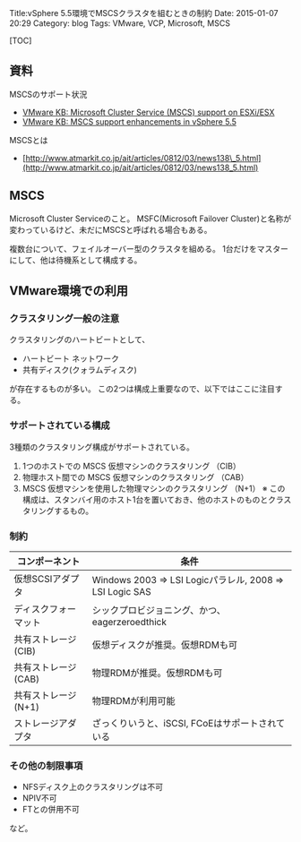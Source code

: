 Title:vSphere 5.5環境でMSCSクラスタを組むときの制約
Date: 2015-01-07 20:29
Category: blog
Tags: VMware, VCP, Microsoft, MSCS

[TOC]

## 資料
MSCSのサポート状況

  - [VMware KB: Microsoft Cluster Service (MSCS) support on ESXi/ESX](http://kb.vmware.com/selfservice/microsites/search.do?language=en_US&cmd=displayKC&externalId=1004617)
  - [VMware KB: MSCS support enhancements in vSphere 5.5](http://kb.vmware.com/selfservice/search.do?cmd=displayKC&docType=kc&docTypeID=DT_KB_1_1&externalId=2052238)

MSCSとは

  - [http://www.atmarkit.co.jp/ait/articles/0812/03/news138\_5.html](http://www.atmarkit.co.jp/ait/articles/0812/03/news138_5.html)

## MSCS
Microsoft Cluster Serviceのこと。
MSFC(Microsoft Failover Cluster)と名称が変わっているけど、未だにMSCSと呼ばれる場合もある。

複数台について、フェイルオーバー型のクラスタを組める。
1台だけをマスターにして、他は待機系として構成する。

## VMware環境での利用
### クラスタリング一般の注意
クラスタリングのハートビートとして、

* ハートビート ネットワーク
* 共有ディスク(クォラムディスク)

が存在するものが多い。
この2つは構成上重要なので、以下ではここに注目する。

### サポートされている構成
3種類のクラスタリング構成がサポートされている。

1. 1つのホストでの MSCS 仮想マシンのクラスタリング （CIB）
2. 物理ホスト間での MSCS 仮想マシンのクラスタリング （CAB）
3. MSCS 仮想マシンを使用した物理マシンのクラスタリング （N+1）
    ※ この構成は、スタンバイ用のホスト1台を置いておき、他のホストのものとクラスタリングするもの。

### 制約
| コンポーネント | 条件                                 |
|---------------|---------------------------------------|
| 仮想SCSIアダプタ | Windows 2003 => LSI Logicパラレル, 2008 => LSI Logic SAS | 
| ディスクフォーマット | シックプロビジョニング、かつ、eagerzeroedthick |
| 共有ストレージ (CIB) | 仮想ディスクが推奨。仮想RDMも可 |
| 共有ストレージ (CAB) | 物理RDMが推奨。仮想RDMも可  |
| 共有ストレージ (N+1) | 物理RDMが利用可能 |
| ストレージアダプタ | ざっくりいうと、iSCSI, FCoEはサポートされている |

### その他の制限事項
* NFSディスク上のクラスタリングは不可
* NPIV不可
* FTとの併用不可

など。

